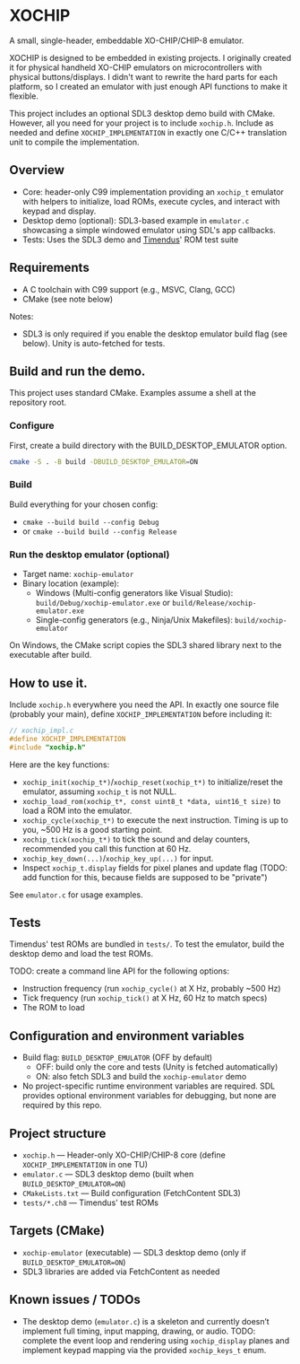 # XOCHIP

A small, single-header, embeddable XO-CHIP/CHIP-8 emulator.

XOCHIP is designed to be embedded in existing projects. I originally created it for physical handheld XO-CHIP emulators
on microcontrollers with physical buttons/displays. I didn't want to rewrite the hard parts for each platform, so I
created an emulator with just enough API functions to make it flexible.

This project includes an optional SDL3 desktop demo build with CMake. However, all you need for your project is to
include `xochip.h`. Include as needed and define `XOCHIP_IMPLEMENTATION` in exactly one C/C++ translation unit to
compile the implementation.

## Overview

- Core: header-only C99 implementation providing an `xochip_t` emulator with helpers to initialize, load ROMs, execute
  cycles, and interact with keypad and display.
- Desktop demo (optional): SDL3-based example in `emulator.c` showcasing a simple windowed emulator using SDL's app
  callbacks.
- Tests: Uses the SDL3 demo and [Timendus](https://github.com/Timendus/chip8-test-suite)' ROM test suite

## Requirements

- A C toolchain with C99 support (e.g., MSVC, Clang, GCC)
- CMake (see note below)

Notes:

- SDL3 is only required if you enable the desktop emulator build flag (see below). Unity is auto-fetched for tests.

## Build and run the demo.

This project uses standard CMake. Examples assume a shell at the repository root.

### Configure

First, create a build directory with the BUILD_DESKTOP_EMULATOR option.

```bash
cmake -S . -B build -DBUILD_DESKTOP_EMULATOR=ON
```

### Build

Build everything for your chosen config:

- `cmake --build build --config Debug`
- or `cmake --build build --config Release`

### Run the desktop emulator (optional)

- Target name: `xochip-emulator`
- Binary location (example):
    - Windows (Multi-config generators like Visual Studio): `build/Debug/xochip-emulator.exe` or
      `build/Release/xochip-emulator.exe`
    - Single-config generators (e.g., Ninja/Unix Makefiles): `build/xochip-emulator`

On Windows, the CMake script copies the SDL3 shared library next to the executable after build.

## How to use it.

Include `xochip.h` everywhere you need the API. In exactly one source file (probably your main), define
`XOCHIP_IMPLEMENTATION` before including it:

```c
// xochip_impl.c
#define XOCHIP_IMPLEMENTATION
#include "xochip.h"
```

Here are the key functions:

- `xochip_init(xochip_t*)`/`xochip_reset(xochip_t*)` to initialize/reset the emulator, assuming `xochip_t` is not NULL.
- `xochip_load_rom(xochip_t*, const uint8_t *data, uint16_t size)` to load a ROM into the emulator.
- `xochip_cycle(xochip_t*)` to execute the next instruction. Timing is up to you, ~500 Hz is a good starting point.
- `xochip_tick(xochip_t*)` to tick the sound and delay counters, recommended you call this function at 60 Hz.
- `xochip_key_down(...)`/`xochip_key_up(...)` for input.
- Inspect `xochip_t.display` fields for pixel planes and update flag (TODO: add function for this, because fields are
  supposed to be "private")

See `emulator.c` for usage examples.

## Tests

Timendus' test ROMs are bundled in `tests/`. To test the emulator, build the desktop demo and load the test ROMs.

TODO: create a command line API for the following options:

- Instruction frequency (run `xochip_cycle()` at X Hz, probably ~500 Hz)
- Tick frequency (run `xochip_tick()` at X Hz, 60 Hz to match specs)
- The ROM to load

## Configuration and environment variables

- Build flag: `BUILD_DESKTOP_EMULATOR` (OFF by default)
    - OFF: build only the core and tests (Unity is fetched automatically)
    - ON: also fetch SDL3 and build the `xochip-emulator` demo
- No project-specific runtime environment variables are required. SDL provides optional environment variables for
  debugging, but none are required by this repo.

## Project structure

- `xochip.h` — Header-only XO-CHIP/CHIP-8 core (define `XOCHIP_IMPLEMENTATION` in one TU)
- `emulator.c` — SDL3 desktop demo (built when `BUILD_DESKTOP_EMULATOR=ON`)
- `CMakeLists.txt` — Build configuration (FetchContent SDL3)
- `tests/*.ch8` — Timendus' test ROMs

## Targets (CMake)

- `xochip-emulator` (executable) — SDL3 desktop demo (only if `BUILD_DESKTOP_EMULATOR=ON`)
- SDL3 libraries are added via FetchContent as needed

## Known issues / TODOs

- The desktop demo (`emulator.c`) is a skeleton and currently doesn’t implement full timing, input mapping, drawing, or
  audio. TODO: complete the event loop and rendering using `xochip_display` planes and implement keypad mapping via the
  provided `xochip_keys_t` enum.

